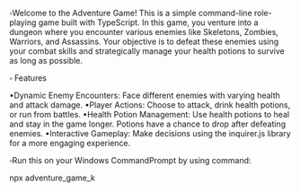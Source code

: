▫Welcome to the Adventure Game! This is a simple command-line role-playing game built with TypeScript. In this game, you venture into a dungeon where you encounter various enemies like Skeletons, Zombies, Warriors, and Assassins. Your objective is to defeat these enemies using your combat skills and strategically manage your health potions to survive as long as possible.

▫ Features
 
▪Dynamic Enemy Encounters: Face different enemies with varying health and attack damage.
▪Player Actions: Choose to attack, drink health potions, or run from battles.
▪Health Potion Management: Use health potions to heal and stay in the game longer. Potions have a chance to drop after defeating enemies.
▪Interactive Gameplay: Make decisions using the inquirer.js library for a more engaging experience.

▫Run this on your Windows CommandPrompt by using command:

   npx adventure_game_k

